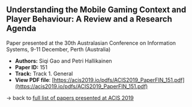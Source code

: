 ## Understanding the Mobile Gaming Context and Player Behaviour: A Review and a Research Agenda

Paper presented at the 30th Australasian Conference on Information Systems, 9-11 December, Perth (Australia)
- **Authors:** Siqi Gao and Petri Hallikainen
- **Paper ID:** 151
- **Track:** Track 1. General
- **View PDF file**: [https://acis2019.io/pdfs/ACIS2019_PaperFIN_151.pdf](https://acis2019.io/pdfs/ACIS2019_PaperFIN_151.pdf)

&rarr; back to [full list of papers presented at ACIS 2019](https://acis2019.io/)